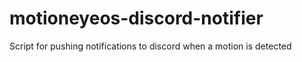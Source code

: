 # motioneyeos-discord-notifier
Script for pushing notifications to discord when a motion is detected
